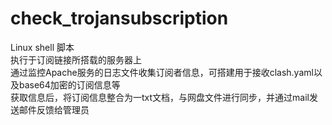 # check_trojansubscription
Linux shell 脚本<br>
执行于订阅链接所搭载的服务器上<br>
通过监控Apache服务的日志文件收集订阅者信息，可搭建用于接收clash.yaml以及base64加密的订阅信息等<br>
获取信息后，将订阅信息整合为一txt文档，与网盘文件进行同步，并通过mail发送邮件反馈给管理员
